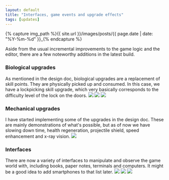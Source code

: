 ```yaml
---
layout: default
title: "Interfaces, game events and upgrade effects"
tags: [updates]
---
```

{% capture img_path %}{{ site.url }}/images/posts/{{ page.date | date: "%Y-%m-%d" }}_{% endcapture %}

Aside from the usual incremental improvements to the game logic and the editor, there are a few noteworthy additions in the latest build.

### Biological upgrades
As mentioned in the design doc, biological upgrades are a replacement of skill points. They are physically picked up and consumed. In this case, we have a lockpicking skill upgrade, which very basically corresponds to the difficulty level of the lock on the doors.
<a href="{{ img_path }}biological_upgrades.jpg"><img src="{{ img_path }}biological_upgrades.jpg" /></a>
<a href="{{ img_path }}biological_upgrades_menu.jpg"><img src="{{ img_path }}biological_upgrades_menu.jpg" /></a>
<a href="{{ img_path }}lockpick.jpg"><img src="{{ img_path }}lockpick.jpg" /></a>

### Mechanical upgrades
I have started implementing some of the upgrades in the design doc. These are mainly demonstrations of what's possible, but as of now we have slowing down time, health regeneration, projectile shield, speed enhancement and x-ray vision.
<a href="{{ img_path }}lockpick.jpg"><img src="{{ img_path }}shield.jpg" /></a>

### Interfaces
There are now a variety of interfaces to manipulate and observe the game world with, including books, paper notes, terminals and computers. It might be a good idea to add smartphones to that list later.
<a href="{{ img_path }}computer.jpg"><img src="{{ img_path }}computer.jpg" /></a>
<a href="{{ img_path }}computer_loggedin.jpg"><img src="{{ img_path }}computer_loggedin.jpg" /></a>
<a href="{{ img_path }}terminal.jpg"><img src="{{ img_path }}terminal.jpg" /></a>
